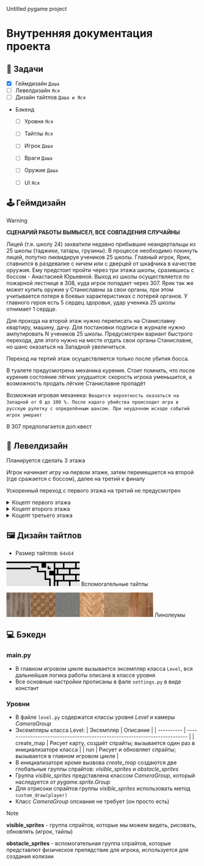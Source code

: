 Untitled pygame project
# Внутренняя документация проекта



## 📑 Задачи
- [x] Геймдизайн `Даша`
- [ ] Левелдизайн `Яся`
- [ ] Дизайн тайтлов `Даша и Яся`
- Бэкенд
  - [ ] Уровни `Яся`
  - [ ] Тайтлы `Яся`
  - [ ] Игрок `Даша`
  - [ ] Враги `Даша`
  - [ ] Оружие `Даша`
  - [ ] UI `Яся`


## 🕹 Геймдизайн 

> [!WARNING]
> **СЦЕНАРИЙ РАБОТЫ ВЫМЫСЕЛ, ВСЕ СОВПАДЕНИЯ СЛУЧАЙНЫ**

Лицей (т.е. школу 24) захватили недавно прибывшие неандертальцы из 25 школы (таджики, татары, грузины). В процессе необходимо покинуть лицей, попутно ликвидируя учеников 25 школы. Главный игрок, Ярик, спавнится в раздевалке с ничем или с дверцей от шкафчика в качестве оруужия. Ему предстоит пройти через три этажа школы, сразившись с боссом - Анастасией Юрьевной. Выход из школы осуществляется по пожарной лестнице в 308, куда игрок попадает через 307. Ярик так же может купить оружие у Станиславны за свои органы, при этом учитывается потеря в боевых характеристиках с потерей органов. У главного героя есть 5 сердец здоровья, удар ученика 25 школы отнимает 1 сердце.

Для прохода на второй этаж нужно переписать на Станиславну квартиру, машину, дачу. Для постановки подписи в журнале нужно ампутировать N учеников 25 школы. Предусмотрен вариант быстрого перехода, для этого нужно на месте отдать свои органы Станиславне, но шанс оказаться на Западной увеличиться.

Переход на тертий этаж осуществляется только после убития босса.

В туалете предусмотрена механика курения. Стоит помнить, что после курения состояние лёгких ухудшится: скорость игрока уменьшится, а возможность продать лёгкие Станиславне пропадёт 

Возможная игровая механика: `Вводится вероятность оказаться на Западной от 0 до 100 %. После кадого убийства происходит игра в русскую рулетку с определённым шансом. При неудачном исходе событий игрок умерает`

В 307 предполагается доп.квест


## 📐 Левелдизайн
Планируется сделать 3 этажа

Игрок начинает игру на первом этаже, затем перемещается на второй (где сражается с боссом), далее на третий к финалу

Ускоренный переход с первого этажа на третий не предусмотрен

<details>
<summary>Коцепт первого этажа</summary>
  
![Коцепт-план первого этажа](https://github.com/PlakIA/pygame-resources/blob/d871d09b56135a5b743909c981f53a61befa4bc1/docs-resources/concept%20plan%201.png)
![Коцепт-арт первого этажа](https://github.com/PlakIA/pygame-resources/blob/c5847f021d04d25b91ea085617517950dda07b19/docs-resources/map%201.png)
![1-1](https://github.com/PlakIA/pygame-resources/blob/c5847f021d04d25b91ea085617517950dda07b19/docs-resources/1-1.png)
![1-2](https://github.com/PlakIA/pygame-resources/blob/c5847f021d04d25b91ea085617517950dda07b19/docs-resources/1-2.png)
</details>

<details>
<summary>Коцепт второго этажа</summary>
  
![Коцепт-план второго этажа](https://github.com/PlakIA/pygame-resources/blob/3d5b27d0a575e3935f3351662a703a1c13aea194/docs-resources/concept%20plan%202.png)
</details>

<details>
<summary>Коцепт третьего этажа</summary>
  
![Коцепт-план третьего этажа](https://github.com/PlakIA/pygame-resources/blob/3d5b27d0a575e3935f3351662a703a1c13aea194/docs-resources/concept%20plan%203.png)
</details>


## 🖼 Дизайн тайтлов
- Размер тайтлов: `64x64`

![Вспомогательные тайтлы](https://github.com/PlakIA/pygame-resources/blob/d180b149201b317f56cf90bbfe88a0f84034ecba/docs-resources/tiles-0.png)
Вспомогательные тайтлы

![Линолеумы](https://github.com/PlakIA/pygame-resources/blob/d180b149201b317f56cf90bbfe88a0f84034ecba/docs-resources/tiles-1.png)
Линолеумы


## 💻 Бэкедн


### main.py
- В главном игровом цикле вызывается эксемпляр класса `Level`, вся дальнейшая логика работы описана в классе уровня
- Все основные настройки прописаны в фале `settings.py` в виде констант

  
### Уровни
- В файле `level.py` содержатся классы уровня *Level* и камеры *CameraGroup*
- Эксемпляры класса Level:
    | Эксемпляр  | Описание                                                                   |
    | ---------- | -------------------------------------------------------------------------- |
    | create_map | Рисует карту, создаёт спрайты; вызывается один раз в инициализаторе класса |
    | run        | Рисует и обновляет спрайты; вызывается в главном игровом цикле             |
- В инициализаторе кроме вызвова *create_map* создаются две глобальные группы спрайтов: *visible_sprites* и *obstacle_sprites*
- Группа *visible_sprites* представлена классом *CameraGroup*, который наследуется от *pygame.sprite.Group*
- Для отрисоки спрайтов группы *visible_sprites* использовать метод `custom_draw(player)`
- Класс *CameraGroup* опсиания не требует (он просто есть)

> [!NOTE]
  > **visible_sprites** - группа спрайтов, которые мы можем видеть, рисовать, обновлять (игрок, тайлы)
  > 
  > **obstacle_sprites** - вспомогательная группа спрайтов, которые представлют физическое препядствие для игрока, используется для создания колизии
  
